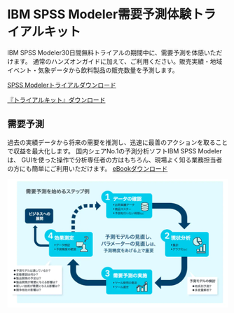 # IBM SPSS Modeler需要予測体験トライアルキット

IBM SPSS Modeler30日間無料トライアルの期間中に、需要予測を体感いただけます。
通常のハンズオンガイドに加えて、ご利用ください。販売実績・地域イベント・気象データから飲料製品の販売数量を予測します。

[SPSS Modelerトライアルダウンロード](https://www.ibm.com/account/reg/signup?formid=urx-19947)

 [『トライアルキット』ダウンロード](https://github.com/IBM/japan-technology/blob/main/webinars/SPSS/spss_modeler%20demand_analytics_trial_kit.zip)
 

## 需要予測
過去の実績データから将来の需要を推測し、迅速に最善のアクションを取ることで収益を最大化します。
国内シェアNo.1の予測分析ソフトIBM SPSS Modelerは、 GUIを使った操作で分析専任者の方はもちろん、現場よく知る業務担当者の方にも簡単にご利用いただけます。
[eBookダウンロード](https://github.com/IBM/japan-technology/blob/main/webinars/SPSS/%E9%9C%80%E8%A6%81%E4%BA%88%E6%B8%AC%E3%82%92%E7%B7%8F%E5%90%88%E7%9A%84%E3%81%AB%E3%82%AB%E3%82%99%E3%82%A4%E3%83%88%E3%82%99%E3%81%99%E3%82%8BeBook.pdf)

![ステップ例](./images/jp-ja-spss-modeler-info-image-2_0.png)
